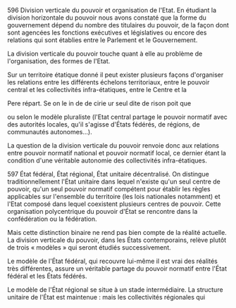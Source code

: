 596 Division verticale du pouvoir et organisation de l'Etat. En étudiant la division horizontale du pouvoir nous avons constaté que la forme du gouvernement dépend du nombre des titulaires du pouvoir, de la façon dont sont agencées les fonctions exécutives et législatives ou encore des relations qui sont établies entre le Parlement et le Gouvernement.

La division verticale du pouvoir touche quant à elle au problème de l'organisation, des formes de l'Etat.

Sur un territoire étatique donné il peut exister plusieurs façons d'organiser les relations entre les différents échelons territoriaux, entre le pouvoir central et les collectivités infra-étatiques, entre le Centre et la

Pere répart. Se on le in de de cirie ur seul dite de rison poit que

ou selon le modèle pluraliste (l'Etat central partage le pouvoir normatif avec des autorités locales, qu'il s'agisse d'États fédérés, de régions, de communautés autonomes...).

La question de la division verticale du pouvoir renvoie donc aux relations entre pouvoir normatif national et pouvoir normatif local, ce dernier étant la condition d'une véritable autonomie des collectivités infra-étatiques.

597 État fédéral, État régional, État unitaire décentralisé. On distingue traditionnellement l'État unitaire dans lequel n'existe qu'un seul centre de pouvoir, qu'un seul pouvoir normatif compétent pour établir les règles applicables sur l'ensemble du territoire (les lois nationales notamment) et l'Etat composé dans lequel coexistent plusieurs centres de pouvoir. Cette organisation polycentrique du pouvoir d'État se rencontre dans la confédération ou la fédération.

Mais cette distinction binaire ne rend pas bien compte de la réalité actuelle. La division verticale du pouvoir, dans les États contemporains, relève plutôt de trois « modèles » qui seront étudiés successivement.

Le modèle de l'État fédéral, qui recouvre lui-même il est vrai des réalités très différentes, assure un véritable partage du pouvoir normatif entre l'État fédéral et les États fédérés.

Le modèle de l'État régional se situe à un stade intermédiaire. La structure unitaire de l'État est maintenue : mais les collectivités régionales qui